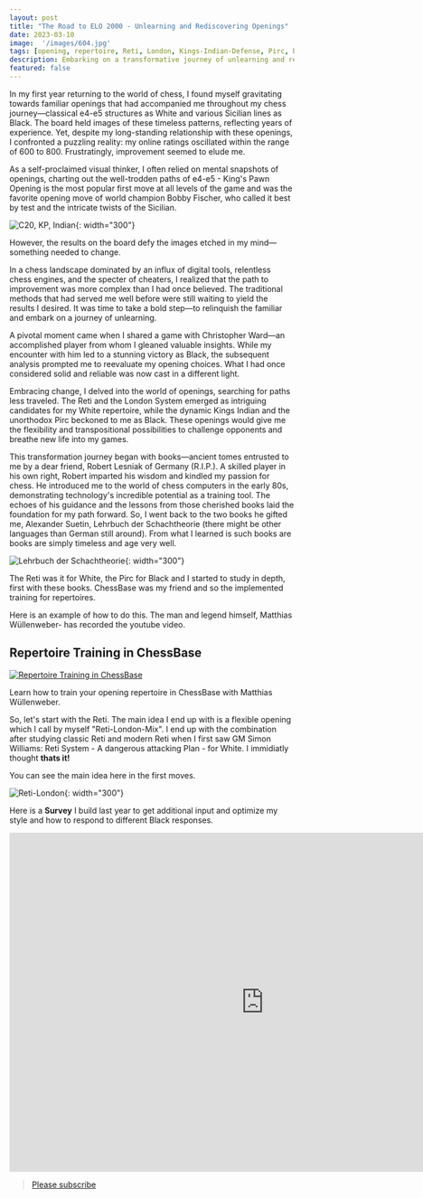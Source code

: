 ```yaml
---
layout: post
title: "The Road to ELO 2000 - Unlearning and Rediscovering Openings"
date: 2023-03-10
image:  '/images/604.jpg'
tags: [opening, repertoire, Reti, London, Kings-Indian-Defense, Pirc, books, chessbase]
description: Embarking on a transformative journey of unlearning and rediscovery, I ventured into uncharted territory to elevate my chess game and explore new openings.
featured: false
---
```


In my first year returning to the world of chess, I found myself gravitating towards familiar openings that had accompanied me throughout my chess journey—classical e4-e5 structures as White and various Sicilian lines as Black. The board held images of these timeless patterns, reflecting years of experience. Yet, despite my long-standing relationship with these openings, I confronted a puzzling reality: my online ratings oscillated within the range of 600 to 800. Frustratingly, improvement seemed to elude me.

As a self-proclaimed visual thinker, I often relied on mental snapshots of openings, charting out the well-trodden paths of e4-e5 - King's Pawn Opening is the most popular first move at all levels of the game and was the favorite opening move of world champion Bobby Fischer, who called it best by test and the intricate twists of the Sicilian. 

![C20, KP, Indian](https://github.com/Egbert-Azure/egbert-azure.Github.io/assets/55332675/1a03e7af-34e3-4e7e-8303-e3f76a09aecb){: width="300"}

However, the results on the board defy the images etched in my mind—something needed to change.

In a chess landscape dominated by an influx of digital tools, relentless chess engines, and the specter of cheaters, I realized that the path to improvement was more complex than I had once believed. The traditional methods that had served me well before were still waiting to yield the results I desired. It was time to take a bold step—to relinquish the familiar and embark on a journey of unlearning.

A pivotal moment came when I shared a game with Christopher Ward—an accomplished player from whom I gleaned valuable insights. While my encounter with him led to a stunning victory as Black, the subsequent analysis prompted me to reevaluate my opening choices. What I had once considered solid and reliable was now cast in a different light.

Embracing change, I delved into the world of openings, searching for paths less traveled. The Reti and the London System emerged as intriguing candidates for my White repertoire, while the dynamic Kings Indian and the unorthodox Pirc beckoned to me as Black. These openings would give me the flexibility and transpositional possibilities to challenge opponents and breathe new life into my games.

This transformation journey began with books—ancient tomes entrusted to me by a dear friend, Robert Lesniak of Germany (R.I.P.). A skilled player in his own right, Robert imparted his wisdom and kindled my passion for chess. He introduced me to the world of chess computers in the early 80s, demonstrating technology's incredible potential as a training tool. The echoes of his guidance and the lessons from those cherished books laid the foundation for my path forward.
So, I went back to the two books he gifted me, Alexander Suetin, Lehrbuch der Schachtheorie (there might be other languages than German still around). From what I learned is such books are books are simply timeless and age very well.

![Lehrbuch der Schachtheorie](https://github.com/Egbert-Azure/egbert-azure.Github.io/assets/55332675/460a187a-e8bd-4188-8764-3efd2c561df9 "Lehrbuch der Schachtheorie"){: width="300"}


The Reti was it for White, the Pirc for Black and I started to study in depth, first with these books.
ChessBase was my friend and so the implemented training for repertoires.

Here is an example of how to do this. The man and legend himself, Matthias Wüllenweber- has recorded the youtube video.

## Repertoire Training in ChessBase

[![Repertoire Training in ChessBase](https://img.youtube.com/vi/ZZ6idKvSNlA/maxresdefault.jpg)](https://www.youtube.com/watch?v=ZZ6idKvSNlA&t=32s)

Learn how to train your opening repertoire in ChessBase with Matthias Wüllenweber.

So, let's start with the Reti. The main idea I end up with is a flexible opening which I call by myself "Reti-London-Mix". I end up with the combination after studying classic Reti and modern Reti when I first saw GM Simon Williams: Reti System - A dangerous attacking Plan - for White. I immidiatly thought **thats it!**

You can see the main idea here in the first moves.

![Reti-London](<{{site.baseurl}}/images/Screenshot 2023-08-12 082815.jpg>){: width="300"}

Here is a **Survey** I build last year to get additional input and optimize my style and how to respond to different Black responses.

<iframe style='border: 0;' width='900px' height='600px' src='https://share.chessbase.com/SharedGames/frame/?p=fNRxib/zDVh9L9GuFfhINyTNtyNSX0yiu8ng5jQ2PzhFKcYIpc/8PeKuRjIK6e9R'></iframe>


> [Please subscribe](https://follow.it/senior-chess-improver?leanpub) 
